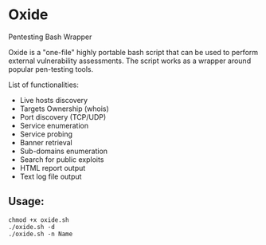 # Oxide
Pentesting Bash Wrapper

Oxide is a "one-file" highly portable bash script that can be used to perform external vulnerability assessments.
The script works as a wrapper around popular pen-testing tools.

List of functionalities:
- Live hosts discovery
- Targets Ownership (whois)
- Port discovery (TCP/UDP)
- Service enumeration
- Service probing
- Banner retrieval
- Sub-domains enumeration
- Search for public exploits
- HTML report output
- Text log file output

Usage:
-------------
```
chmod +x oxide.sh
./oxide.sh -d
./oxide.sh -n Name
```


